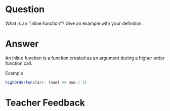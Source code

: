 # Question
What is an "inline function"? Give an example with your definition.

# Answer
An inline function is a function created as an argument during a higher order function call.

Example

```js
highOrderFunc(arr, (num) => num / 2)
```

# Teacher Feedback